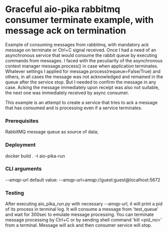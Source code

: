 # Graceful aio-pika rabbitmq consumer terminate example, with message ack on termination

Example of consuming messages from rabbitmq, with mandatory ack message on terminate or Ctrl+C signal received.
Once I had a need of an asynchronous service that would consume the rabbit queue by executing commands from messages. I faced with the peculiarity of the asynchronous context manager message.process() in case when application terminates. Whatever settings I applied for message.process(requeue=False/True) and others, in all cases the message was not acknowledged and remained in the queue after the service stop. But I needed to confirm the message in any case. Acking the message immediately upon receipt was also not suitable, the next one was immediately received by async consumer.

This example is an attempt to create a service that tries to ack a message that has consumed and is processing even if a service terminates.

### Prerequisites
RabbitMQ message queue as source of data;

### Deployment
docker build . -t aio-pika-run

### CLI arguments
--amqp-url  default value: --amqp-url=amqp://guest:guest@localhost:5672

### Testing
After executing aio_pika_run.py with necessary --amqp-url, it will print a pid of its process in terminal log. It will consume a message from 'test_queue' and wait for 300sec to emulate message processing. You can terminate message processing by Ctrl+C or by sending shell command 'kill <pid_no>' from a terminal. Message will ack and then consumer service will stop.